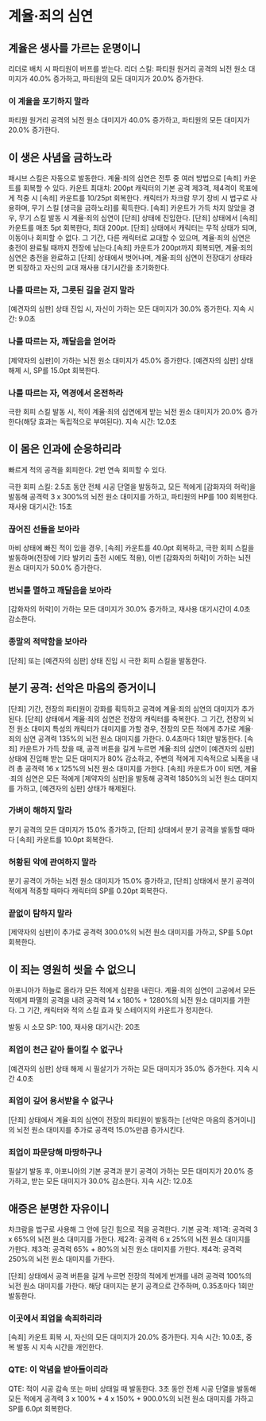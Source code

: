 # 계율·죄의 심연

## 계율은 생사를 가르는 운명이니

리더로 배치 시 파티원이 버프를 받는다.
리더 스킬: 파티원 원거리 공격의 뇌전 원소 대미지가 40.0% 증가하고, 파티원의 모든 대미지가 20.0% 증가한다.

### 이 계율을 포기하지 말라

파티원 원거리 공격의 뇌전 원소 대미지가 40.0% 증가하고, 파티원의 모든 대미지가 20.0% 증가한다.

## 이 생은 사념을 금하노라

패시브 스킬은 자동으로 발동한다.
계율·죄의 심연은 전투 중 여러 방법으로 [속죄] 카운트를 회복할 수 있다. 카운트 최대치: 200pt 캐릭터의 기본 공격 제3격, 제4격이 목표에게 적중 시 [속죄] 카운트를 10/25pt 회복한다.
캐릭터가 차크람 무기 장비 시 법구로 사용하며, 무기 스킬 [생극을 금하노라]를 획득한다.
[속죄] 카운트가 가득 차지 않았을 경우, 무기 스킬 발동 시 계율·죄의 심연이 [단죄] 상태에 진입한다.
[단죄] 상태에서 [속죄] 카운트를 매초 5pt 회복한다, 최대 200pt. [단죄] 상태에서 캐릭터는 무적 상태가 되며, 이동이나 회피할 수 없다. 그 기간, 다른 캐릭터로 교대할 수 있으며, 계율·죄의 심연은 충전이 완료될 때까지 전장에 남는다.[속죄] 카운트가 200pt까지 회복되면, 계율·죄의 심연은 충전을 완료하고 [단죄] 상태에서 벗어나며, 계율·죄의 심연이 전장대기 상태라면 퇴장하고 자신의 교대 재사용 대기시간을 초기화한다.

### 나를 따르는 자, 그릇된 길을 걷지 말라

[예견자의 심판] 상태 진입 시, 자신이 가하는 모든 대미지가 30.0% 증가한다. 지속 시간: 9.0초

### 나를 따르는 자, 깨달음을 얻어라

[제약자의 심판]이 가하는 뇌전 원소 대미지가 45.0% 증가한다. [예견자의 심판] 상태 해제 시, SP를 15.0pt 회복한다.

### 나를 따르는 자, 역경에서 온전하라

극한 회피 스킬 발동 시, 적이 계율·죄의 심연에게 받는 뇌전 원소 대미지가 20.0% 증가한다(해당 효과는 독립적으로 부여된다). 지속 시간: 12.0초

## 이 몸은 인과에 순응하리라

빠르게 적의 공격을 회피한다. 2번 연속 회피할 수 있다.

극한 회피 스킬: 2.5초 동안 전체 시공 단열을 발동하고, 모든 적에게 [감화자의 허락]을 발동해 공격력 3 x 300%의 뇌전 원소 대미지를 가하고, 파티원의 HP를 100 회복한다. 재사용 대기시간: 15초

### 끊어진 선들을 보아라

마비 상태에 빠진 적이 있을 경우, [속죄] 카운트를 40.0pt 회복하고, 극한 회피 스킬을 발동하며(전장에 기타 발키리 출전 시에도 적용), 이번 [감화자의 허락]이 가하는 뇌전 원소 대미지가 50.0% 증가한다.

### 번뇌를 멸하고 깨달음을 보아라

[감화자의 허락]이 가하는 모든 대미지가 30.0% 증가하고, 재사용 대기시간이 4.0초 감소한다.

### 종말의 적막함을 보아라

[단죄] 또는 [예견자의 심판] 상태 진입 시 극한 회피 스킬을 발동한다.

## 분기 공격: 선악은 마음의 증거이니

[단죄] 기간, 전장의 파티원이 강화를 획득하고 공격에 계율·죄의 심연의 대미지가 추가된다.
[단죄] 상태에서 계율·죄의 심연은 전장의 캐릭터를 축복한다. 그 기간, 전장의 뇌전 원소 대미지 특성의 캐릭터가 대미지를 가할 경우, 전장의 모든 적에게 추가로 계율·죄의 심연 공격력 135%의 뇌전 원소 대미지를 가한다. 0.4초마다 1회만 발동한다.
[속죄] 카운트가 가득 찼을 때, 공격 버튼을 길게 누르면 계율·죄의 심연이 [예견자의 심판] 상태에 진입해 받는 모든 대미지가 80% 감소하고, 주변의 적에게 지속적으로 뇌폭을 내려 총 공격력 16 x 125%의 뇌전 원소 대미지를 가한다. [속죄] 카운트가 0이 되면, 계율·죄의 심연은 모든 적에게 [제약자의 심판]을 발동해 공격력 1850%의 뇌전 원소 대미지를 가하고, [예견자의 심판] 상태가 해제된다.

### 가벼이 해하지 말라

분기 공격의 모든 대미지가 15.0% 증가하고, [단죄] 상태에서 분기 공격을 발동할 때마다 [속죄] 카운트를 10.0pt 회복한다.

### 허황된 악에 관여하지 말라

분기 공격이 가하는 뇌전 원소 대미지가 15.0% 증가하고, [단죄] 상태에서 분기 공격이 적에게 적중할 때마다 캐릭터의 SP를 0.20pt 회복한다.

### 끝없이 탐하지 말라

[제약자의 심판]이 추가로 공격력 300.0%의 뇌전 원소 대미지를 가하고, SP를 5.0pt 회복한다.

## 이 죄는 영원히 씻을 수 없으니

아포니아가 하늘로 올라가 모든 적에게 심판을 내린다.
계율·죄의 심연이 고공에서 모든 적에게 파멸의 공격을 내려 공격력 14 x 180% + 1280%의 뇌전 원소 대미지를 가한다. 그 기간, 캐릭터와 적의 스킬 효과 및 스테이지의 카운트가 정지한다.

발동 시 소모 SP: 100, 재사용 대기시간: 20초

### 죄업이 천근 같아 돌이킬 수 없구나

[예견자의 심판] 상태 해제 시 필살기가 가하는 모든 대미지가 35.0% 증가한다. 지속 시간 4.0초

### 죄업이 깊어 용서받을 수 없구나

[단죄] 상태에서 계율·죄의 심연이 전장의 파티원이 발동하는 [선악은 마음의 증거이니]의 뇌전 원소 대미지를 추가로 공격력 15.0%만큼 증가시킨다.

### 죄업이 파문당해 마땅하구나

필살기 발동 후, 아포니아의 기본 공격과 분기 공격이 가하는 모든 대미지가 20.0% 증가하고, 받는 모든 대미지가 30.0% 감소한다. 지속 시간: 12.0초

## 애증은 분명한 자유이니

차크람을 법구로 사용해 그 안에 담긴 힘으로 적을 공격한다.
기본 공격:
제1격: 공격력 3 x 65%의 뇌전 원소 대미지를 가한다.
제2격: 공격력 6 x 25%의 뇌전 원소 대미지를 가한다.
제3격: 공격력 65% + 80%의 뇌전 원소 대미지를 가한다.
제4격: 공격력 250%의 뇌전 원소 대미지를 가한다.

[단죄] 상태에서 공격 버튼을 길게 누르면 전장의 적에게 번개를 내려 공격력 100%의 뇌전 원소 대미지를 가한다. 해당 대미지는 분기 공격으로 간주하며, 0.35초마다 1회만 발동한다.

### 이곳에서 죄업을 속죄하리라

[속죄] 카운트 회복 시, 자신의 모든 대미지가 20.0% 증가한다. 지속 시간: 10.0초, 중복 발동 시 지속 시간을 개인한다.

### QTE: 이 악념을 받아들이리라

QTE: 적이 시공 감속 또는 마비 상태일 때 발동한다. 3초 동안 전체 시공 단열을 발동해 모든 적에게 공격력 3 x 100% + 4 x 150% + 900.0%의 뇌전 원소 대미지를 가하고 SP를 6.0pt 회복한다.
